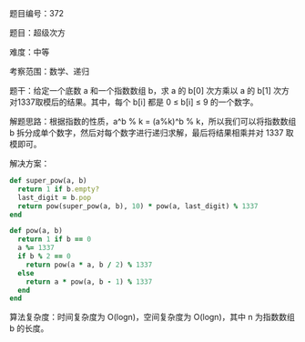 题目编号：372

题目：超级次方

难度：中等

考察范围：数学、递归

题干：给定一个底数 a 和一个指数数组 b，求 a 的 b[0] 次方乘以 a 的 b[1] 次方对1337取模后的结果。其中，每个 b[i] 都是 0 ≤ b[i] ≤ 9 的一个数字。

解题思路：根据指数的性质，a^b % k = (a%k)^b % k，所以我们可以将指数数组 b 拆分成单个数字，然后对每个数字进行递归求解，最后将结果相乘并对 1337 取模即可。

解决方案：

```ruby
def super_pow(a, b)
  return 1 if b.empty?
  last_digit = b.pop
  return pow(super_pow(a, b), 10) * pow(a, last_digit) % 1337
end

def pow(a, b)
  return 1 if b == 0
  a %= 1337
  if b % 2 == 0
    return pow(a * a, b / 2) % 1337
  else
    return a * pow(a, b - 1) % 1337
  end
end
```

算法复杂度：时间复杂度为 O(logn)，空间复杂度为 O(logn)，其中 n 为指数数组 b 的长度。